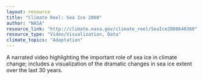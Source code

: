 ```yaml
---
layout: resource
title: "Climate Reel: Sea Ice 2008"
author: "NASA"
resource_link: "http://climate.nasa.gov/climate_reel/SeaIce2008640360"
resource_type: "Video/Visualization, Data"
climate_topics: "Adaptation"
---
```


A narrated video highlighting the important role of sea ice in climate change; includes a visualization of the dramatic changes in sea ice extent over the last 30 years.
